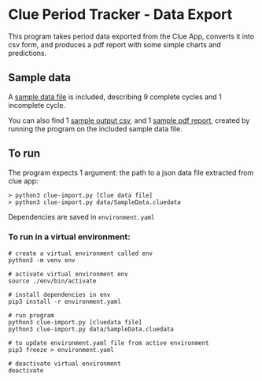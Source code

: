 # Clue Period Tracker - Data Export

This program takes period data exported from the Clue App, converts it into csv form, and produces a pdf report with some simple charts and predictions.

## Sample data

A [sample data file](data/SampleData.cluedata) is included, describing 9 complete cycles and 1 incomplete cycle.

You can also find 1 [sample output csv](output_csv/SampleData_processed_03-02-2022.csv), and 1 [sample pdf report](output_report/SampleData_processed_03-02-2022.pdf), created by running the program on the included sample data file.

## To run

The program expects 1 argument: the path to a json data file extracted from clue app:

    > python3 clue-import.py [Clue data file]
    > python3 clue-import.py data/SampleData.cluedata

Dependencies are saved in `environment.yaml`

### To run in a virtual environment:

    # create a virtual environment called env
    python3 -m venv env

    # activate virtual environment env
    source ./env/bin/activate

    # install dependencies in env
    pip3 install -r environment.yaml

    # run program
    python3 clue-import.py [cluedata file]
    python3 clue-import.py data/SampleData.cluedata

    # to update environment.yaml file from active environment
    pip3 freeze > environment.yaml

    # deactivate virtual environment
    deactivate
